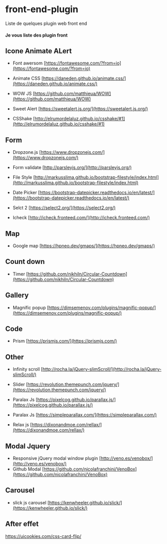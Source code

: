 # front-end-plugin
Liste de quelques plugin web front end


<h4 class="page-header">Je vous liste des plugin front</h4>

## Icone Animate ALert

- Font awersom [https://fontawesome.com/?from=io](https://fontawesome.com/?from=io)
- Animate CSS [https://daneden.github.io/animate.css/](https://daneden.github.io/animate.css/)
- WOW JS [https://github.com/matthieua/WOW](https://github.com/matthieua/WOW)
- Sweet Alert [https://sweetalert.js.org/](https://sweetalert.js.org/)

- CSShake [http://elrumordelaluz.github.io/csshake/#1](http://elrumordelaluz.github.io/csshake/#1)


## Form

- Dropzone.js [https://www.dropzonejs.com/](https://www.dropzonejs.com/)
- Form validate [http://parsleyjs.org/](http://parsleyjs.org/)
- File Style [http://markusslima.github.io/bootstrap-filestyle/index.html](http://markusslima.github.io/bootstrap-filestyle/index.html)
- Date Picker [https://bootstrap-datepicker.readthedocs.io/en/latest/](https://bootstrap-datepicker.readthedocs.io/en/latest/)

- Selct 2 [https://select2.org/](https://select2.org/)
- Icheck [http://icheck.fronteed.com/](http://icheck.fronteed.com/)

## Map

- Google map [https://hpneo.dev/gmaps/](https://hpneo.dev/gmaps/)


## Count down

- Timer [https://github.com/nikhiln/Circular-Countdown](https://github.com/nikhiln/Circular-Countdown)


## Gallery

- Magnific popup [https://dimsemenov.com/plugins/magnific-popup/](https://dimsemenov.com/plugins/magnific-popup/)

## Code

- Prism [https://prismjs.com/](https://prismjs.com/)


## Other

- Infinity scroll [http://rocha.la/jQuery-slimScroll/](http://rocha.la/jQuery-slimScroll/)

- Slider [https://revolution.themepunch.com/jquery/](https://revolution.themepunch.com/jquery/)

- Paralax Js [https://pixelcog.github.io/parallax.js/](https://pixelcog.github.io/parallax.js/)

- Paralax Js [https://simpleparallax.com/](https://simpleparallax.com/)

- Relax js [https://dixonandmoe.com/rellax/](https://dixonandmoe.com/rellax/)

## Modal Jquery

- Responsive jQuery modal window plugin  [http://veno.es/venobox/](http://veno.es/venobox/)
- Github Modal [https://github.com/nicolafranchini/VenoBox](https://github.com/nicolafranchini/VenoBox)


## Carousel

- slick js carousel [https://kenwheeler.github.io/slick/](https://kenwheeler.github.io/slick/)


## After effet

https://uicookies.com/css-card-flip/

